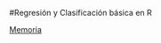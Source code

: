 
#Regresión y Clasificación básica en R

[Memoria](https://github.com/BesayMontesdeoca/DataMiningR/blob/master/RegresionLineal_Clasificacion/memoria.pdf)

